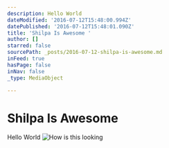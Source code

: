 ```yaml
---
description: Hello World
dateModified: '2016-07-12T15:48:00.994Z'
datePublished: '2016-07-12T15:48:01.090Z'
title: 'Shilpa Is Awesome '
author: []
starred: false
sourcePath: _posts/2016-07-12-shilpa-is-awesome.md
inFeed: true
hasPage: false
inNav: false
_type: MediaObject

---
```

# Shilpa Is Awesome 

Hello World
![How is this looking ](https://the-grid-user-content.s3-us-west-2.amazonaws.com/879d1928-0f8d-478f-a004-7d64aa510fea.png)